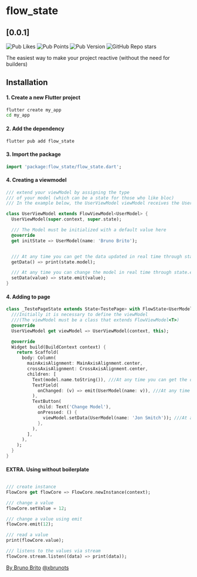 # flow_state
## [0.0.1]
![Pub Likes](https://img.shields.io/pub/likes/flow_state)
![Pub Points](https://img.shields.io/pub/points/flow_state)
![Pub Version](https://img.shields.io/pub/v/flow_state)
![GitHub Repo stars](https://img.shields.io/github/stars/xbrunots/flow_state)
 

The easiest way to make your project reactive (without the need for builders)

## Installation
#### 1. Create a new Flutter project
```bash
flutter create my_app
cd my_app
```
#### 2. Add the dependency
```bash
flutter pub add flow_state
```
#### 3. Import the package
```dart
import 'package:flow_state/flow_state.dart';
```
#### 4. Creating a viewmodel
```dart
/// extend your viewModel by assigning the type 
/// of your model (which can be a state for those who like bloc)
/// In the example below, the UserViewModel viewModel receives the UserModel model

class UserViewModel extends FlowViewModel<UserModel> {
  UserViewModel(super.context, super.state);

  /// The Model must be initialized with a default value here
  @override
  get initState => UserModel(name: 'Bruno Brito');


  /// At any time you can get the data updated in real time through state.model
  getData() => print(state.model);

  /// At any time you can change the model in real time through state.emit
  setData(value) => state.emit(value);
}


```
#### 4. Adding to page
```dart
class _TestePageState extends State<TestePage> with FlowState<UserModel> {
  ///Initially it is necessary to define the viewModel 
  ///(The viewModel must be a class that extends FlowViewModel<T>)
  @override
  UserViewModel get viewModel => UserViewModel(context, this);

  @override
  Widget build(BuildContext context) {
    return Scaffold(
      body: Column(
        mainAxisAlignment: MainAxisAlignment.center,
        crossAxisAlignment: CrossAxisAlignment.center,
        children: [
          Text(model.name.toString()), ///At any time you can get the data updated in real time through model
          TextField(
            onChanged: (v) => emit(UserModel(name: v)), ///At any time you can change the model in real time through emit
          ),
          TextButton(
            child: Text('Change Model'),
            onPressed: () {
              viewModel.setData(UserModel(name: 'Jon Smitch')); ///At any time you can interact with the viewModel
            },
          ),
        ],
      ),
    );
  }
}

``` 
#### EXTRA. Using without boilerplate
```dart

/// create instance
FlowCore get flowCore => FlowCore.newInstance(context);

/// change a value
flowCore.setValue = 12;

/// change a value using emit
flowCore.emit(12);

/// read a value
print(flowCore.value);

/// listens to the values via stream
flowCore.stream.listen((data) => print(data));

```

 
[By Bruno Brito](https://www.linkedin.com/in/brunosbrito/)
[@xbrunots](https://www.instagram.com/xbrunots/)